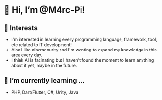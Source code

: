 # 👋 Hi, I’m @M4rc-Pi!

## 👀 Interests
+ I'm interested in learning every programming language, framework, tool, etc related to IT development! 
+ Also I like cibersecurity and I'm wanting to expand my knowledge in this area every day.
+ I think AI is facinating but I haven't found the moment to learn anything about it yet, maybe in the future.

## 🌱 I’m currently learning ...
+ PHP, Dart/Flutter, C#, Unity, Java
